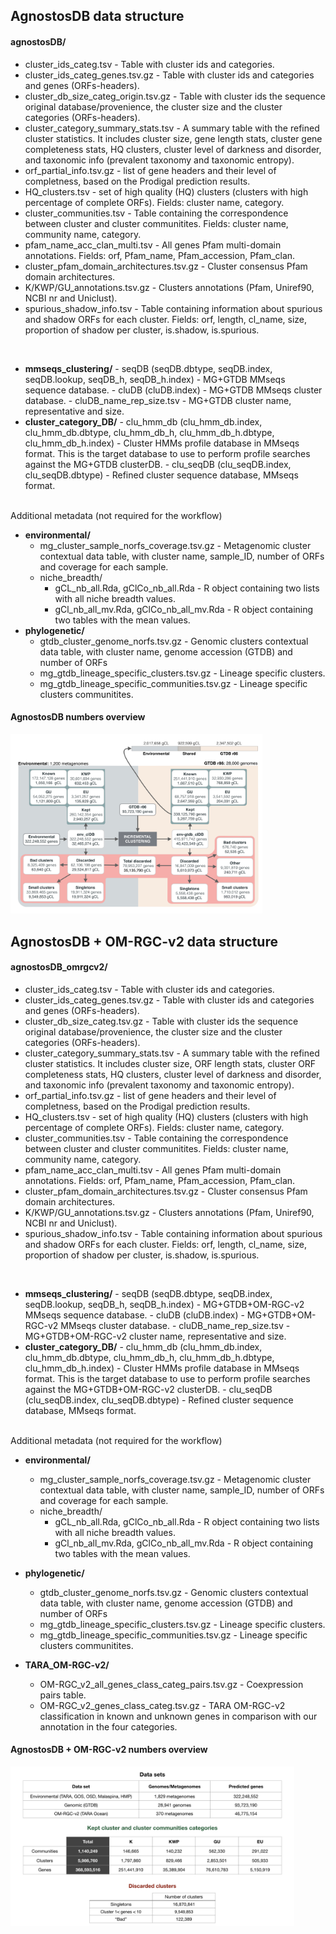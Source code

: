 ## AgnostosDB data structure

#### agnostosDB/

-   cluster_ids_categ.tsv - Table with cluster ids and categories.
-   cluster_ids_categ_genes.tsv.gz - Table with cluster ids and categories and genes (ORFs-headers).
-   cluster_db_size_categ_origin.tsv.gz - Table with cluster ids the sequence original database/provenience, the cluster size and the cluster categories (ORFs-headers).
-   cluster_category_summary_stats.tsv - A summary table with the refined cluster statistics. It includes cluster size, gene length stats, cluster gene completeness stats, HQ clusters, cluster level of darkness and disorder, and taxonomic info (prevalent taxonomy and taxonomic entropy).
-   orf_partial_info.tsv.gz - list of gene headers and their level of completness, based on the Prodigal prediction results.
-   HQ_clusters.tsv - set of high quality (HQ) clusters (clusters with high percentage of complete ORFs). Fields: cluster name, category.
-   cluster_communities.tsv - Table containing the correspondence between cluster and cluster communitites. Fields: cluster name, community name, category.
-   pfam_name_acc_clan_multi.tsv - All genes Pfam multi-domain annotations. Fields: orf, Pfam_name, Pfam_accession, Pfam_clan.
-   cluster_pfam_domain_architectures.tsv.gz - Cluster consensus Pfam domain architectures.
-   K/KWP/GU_annotations.tsv.gz - Clusters annotations (Pfam, Uniref90, NCBI nr and Uniclust).
-   spurious_shadow_info.tsv - Table containing information about spurious and shadow ORFs for each cluster. Fields: orf, length, cl_name, size, proportion of shadow per cluster, is.shadow, is.spurious.

<br>

-   **mmseqs_clustering/**
        -   seqDB (seqDB.dbtype, seqDB.index, seqDB.lookup, seqDB_h, seqDB_h.index) - MG+GTDB MMseqs sequence database.
        -   cluDB (cluDB.index) -  MG+GTDB MMseqs cluster database.
        -   cluDB_name_rep_size.tsv - MG+GTDB cluster name, representative and size.
-   **cluster_category_DB/**
        -   clu_hmm_db (clu_hmm_db.index, clu_hmm_db.dbtype, clu_hmm_db_h, clu_hmm_db_h.dbtype, clu_hmm_db_h.index) - Cluster HMMs profile database in MMseqs format. This is the target database to use to perform profile searches against the MG+GTDB clusterDB.
        -   clu_seqDB (clu_seqDB.index, clu_seqDB.dbtype) - Refined cluster sequence database, MMseqs format.

<br>
Additional metadata (not required for the workflow)

-   **environmental/**
    -   mg_cluster_sample_norfs_coverage.tsv.gz - Metagenomic cluster contextual data table, with cluster name, sample_ID, number of ORFs and coverage for each sample.
    -   niche_breadth/
        -   gCL_nb_all.Rda, gClCo_nb_all.Rda - R object containing two lists with all niche breadth values.
        -   gCl_nb_all_mv.Rda, gClCo_nb_all_mv.Rda - R object containing two tables with the mean values.
-   **phylogenetic/**
    -   gtdb_cluster_genome_norfs.tsv.gz - Genomic clusters contextual data table, with cluster name, genome accession (GTDB) and number of ORFs
    -   mg_gtdb_lineage_specific_clusters.tsv.gz - Lineage specific clusters.
    -   mg_gtdb_lineage_specific_communities.tsv.gz - Lineage specific clusters communitites.

#### AgnostosDB numbers overview

<img alt="mg_gtdb_numbers.png" src="assets/mg_gtdb_numbers.png" width="80%" height="" >


## AgnostosDB + OM-RGC-v2 data structure

#### agnostosDB_omrgcv2/

-   cluster_ids_categ.tsv - Table with cluster ids and categories.
-   cluster_ids_categ_genes.tsv.gz - Table with cluster ids and categories and genes (ORFs-headers).
-   cluster_db_size_categ.tsv.gz - Table with cluster ids the sequence original database/provenience, the cluster size and the cluster categories (ORFs-headers).
-   cluster_category_summary_stats.tsv - A summary table with the refined cluster statistics. It includes cluster size, ORF length stats, cluster ORF completeness stats, HQ clusters, cluster level of darkness and disorder, and taxonomic info (prevalent taxonomy and taxonomic entropy).
-   orf_partial_info.tsv.gz - list of gene headers and their level of completness, based on the Prodigal prediction results.
-   HQ_clusters.tsv - set of high quality (HQ) clusters (clusters with high percentage of complete ORFs). Fields: cluster name, category.
-   cluster_communities.tsv - Table containing the correspondence between cluster and cluster communitites. Fields: cluster name, community name, category.
-   pfam_name_acc_clan_multi.tsv - All genes Pfam multi-domain annotations. Fields: orf, Pfam_name, Pfam_accession, Pfam_clan.
-   cluster_pfam_domain_architectures.tsv.gz - Cluster consensus Pfam domain architectures.
-   K/KWP/GU_annotations.tsv.gz - Clusters annotations (Pfam, Uniref90, NCBI nr and Uniclust).
-   spurious_shadow_info.tsv - Table containing information about spurious and shadow ORFs for each cluster. Fields: orf, length, cl_name, size, proportion of shadow per cluster, is.shadow, is.spurious.

<br>

-   **mmseqs_clustering/**
        -   seqDB (seqDB.dbtype, seqDB.index, seqDB.lookup, seqDB_h, seqDB_h.index) - MG+GTDB+OM-RGC-v2 MMseqs sequence database.
        -   cluDB (cluDB.index) -  MG+GTDB+OM-RGC-v2 MMseqs cluster database.
        -   cluDB_name_rep_size.tsv - MG+GTDB+OM-RGC-v2 cluster name, representative and size.
-   **cluster_category_DB/**
        -   clu_hmm_db (clu_hmm_db.index, clu_hmm_db.dbtype, clu_hmm_db_h, clu_hmm_db_h.dbtype, clu_hmm_db_h.index) - Cluster HMMs profile database in MMseqs format. This is the target database to use to perform profile searches against the MG+GTDB+OM-RGC-v2 clusterDB.
        -   clu_seqDB (clu_seqDB.index, clu_seqDB.dbtype) - Refined cluster sequence database, MMseqs format.

<br>
Additional metadata (not required for the workflow)

-   **environmental/**
    -   mg_cluster_sample_norfs_coverage.tsv.gz - Metagenomic cluster contextual data table, with cluster name, sample_ID, number of ORFs and coverage for each sample.
    -   niche_breadth/
        -   gCL_nb_all.Rda, gClCo_nb_all.Rda - R object containing two lists with all niche breadth values.
        -   gCl_nb_all_mv.Rda, gClCo_nb_all_mv.Rda - R object containing two tables with the mean values.
-   **phylogenetic/**
    -   gtdb_cluster_genome_norfs.tsv.gz - Genomic clusters contextual data table, with cluster name, genome accession (GTDB) and number of ORFs
    -   mg_gtdb_lineage_specific_clusters.tsv.gz - Lineage specific clusters.
    -   mg_gtdb_lineage_specific_communities.tsv.gz - Lineage specific clusters communitites.

-   **TARA_OM-RGC-v2/**
    -   OM-RGC_v2_all_genes_class_categ_pairs.tsv.gz - Coexpression pairs table.
    -   OM-RGC_v2_genes_class_categ.tsv.gz - TARA OM-RGC-v2 classification in known and unknown genes in comparison with our annotation in the four categories.

#### AgnostosDB + OM-RGC-v2 numbers overview

<img alt="mg_gtdb_omrgc2.png" src="assets/mg_gtdb_omrgc2.png" width="90%" height="" >
